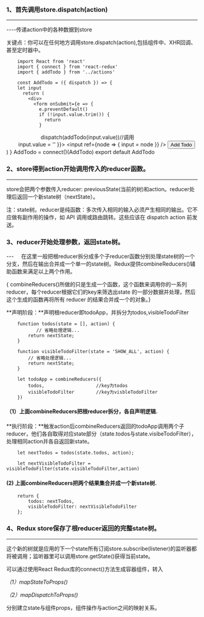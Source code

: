 ### 1、首先调用store.dispatch(action)
---
----传递action中的各种数据到store
 
关键点：你可以在任何地方调用store.dispatch(action),包括组件中、XHR回调、甚至定时器中。

		import React from 'react'
		import { connect } from 'react-redux'
		import { addTodo } from '../actions'

		const AddTodo = ({ dispatch }) => {
		let input
		  return (
		    <div>
		      <form onSubmit={e => {
		        e.preventDefault()
		        if (!input.value.trim()) {
		          return
		        }
                        dispatch(addTodo(input.value))//调用		
                        input.value = ''
		      }}>
		        <input ref={node => {
		          input = node
		        }} />
		        <button type="submit">
		          Add Todo
		        </button>
		      </form>
		    </div>
		  )
		}
		AddTodo = connect()(AddTodo)
		export default AddTodo

### 2、store得到action开始调用传入的reducer函数。
---
store会把两个参数传入reducer: previousState(当前的树)和action。reducer处理后返回一个新state树（nextState）。

注：state树。reducer是纯函数：多次传入相同的输入必须产生相同的输出。它不应做有副作用的操作，如 API 调⽤或路由跳转。这些应该在 dispatch action 前发送。

### 3、reducer开始处理参数，返回state树。
---    
在这里一般把根reducer拆分成多个子reducer函数分别处理state树的一个分支，然后在输出合并成一个单一的state树。Redux提供combineReducers()辅助函数来满足以上两个作用。
	
{ combineReducers()所做的只是生成一个函数，这个函数来调用你的一系列reducer，每个reducer根据它们的key来筛选出state 的一部分数据并处理，然后这个生成的函数再将所有 reducer 的结果合并成一个的对象。}

**声明阶段：**声明根reducer即todoApp，并拆分为todos,visibleTodoFilter

				
		function todos(state = [], action) {
		       // 省略处理逻辑...
			return nextState;
		}

		function visibleTodoFilter(state = 'SHOW_ALL', action) {
			// 省略处理逻辑...
			return nextState;
		}

		let todoApp = combineReducers({
			todos,                   //key为todos
			visibleTodoFilter        //key为visbleTodoFilter
		})

####  （1）上面combineReducers把根reducer拆分，各自声明逻辑.
	
**执行阶段：**触发action后combineReducers返回的todoApp调用两个子reducer，他们各自取得对应state部分（state.todos与state.visibeTodoFilter），处理相同action并各自返回新state。
 
		let nextTodos = todos(state.todos, action);

		let nextVisibleTodoFilter = visibleTodoFilter(state.visibleTodoFilter,action)

####  (2) 上面combineReducers把两个结果集合并成一个新state树.
		
		return {
			todos: nextTodos,
			visibleTodoFilter: nextVisibleTodoFilter
		};

### 4、Redux store保存了根reducer返回的完整state树。
---	
这个新的树就是应用的下一个state所有订阅store.subscribe(listener)的监听器都将被调用；监听器里可以调用store.getState()获得当前state。
	
可以通过使用React Redux库的connect()方法生成容器组件，转入
  
 *（1）mapStateToProps()*
 
 *（2）mapDispatchToProps()*
 
分别建立state与组件props，组件操作与action之间的映射关系。
